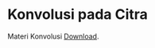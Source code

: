 # Konvolusi pada Citra

Materi Konvolusi  [Download](https://informatika.stei.itb.ac.id/~rinaldi.munir/Citra/2019-2020/08-Konvolusi.pdf).

